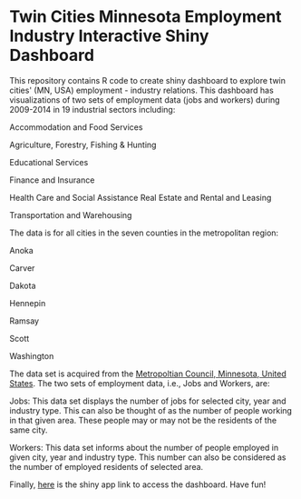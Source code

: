 # Twin Cities Minnesota Employment Industry Interactive Shiny Dashboard
This repository contains R code to create shiny dashboard to explore twin cities' (MN, USA) employment - industry relations. This dashboard has visualizations of two sets of employment data (jobs and workers) during 2009-2014 in 19 industrial sectors including:

Accommodation and Food Services

Agriculture, Forestry, Fishing &amp; Hunting

Educational Services

Finance and Insurance

Health Care and Social Assistance
Real Estate and Rental and Leasing

Transportation and Warehousing

The data is for all cities in the seven counties in the metropolitan region:

Anoka

Carver

Dakota

Hennepin

Ramsay

Scott

Washington

The data set is acquired from the [Metropoltian Council, Minnesota, United States]( http://stats.metc.state.mn.us/data_download/DD_start.aspx). The two sets of employment data, i.e., Jobs and Workers, are:

Jobs: This data set displays the number of jobs for selected city, year and industry type. This can also be thought of as the number of people working in that given area. These people may or may not be the residents of the same city.


Workers: This data set informs about the number of people employed in given city, year and industry type. This number can also be considered as the number of employed residents of selected area.

Finally, [here](https://ajain.shinyapps.io/datathon/) is the shiny app link to access the dashboard. Have fun!
